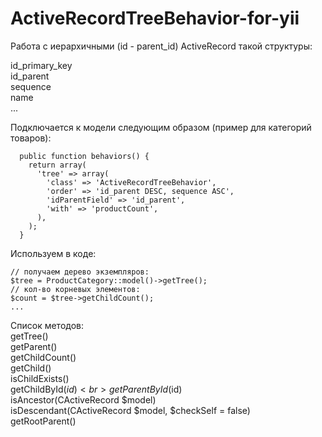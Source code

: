 ActiveRecordTreeBehavior-for-yii
================================

Работа с иерархичными (id - parent_id) ActiveRecord такой структуры:

id_primary_key<br>
id_parent<br>
sequence<br>
name<br>
...

Подключается к модели следующим образом (пример для категорий товаров):

      public function behaviors() {
        return array(
          'tree' => array(
            'class' => 'ActiveRecordTreeBehavior',
            'order' => 'id_parent DESC, sequence ASC',
            'idParentField' => 'id_parent',
            'with' => 'productCount',
          ),
        );
      }
     

Используем в коде:

    // получаем дерево экземпляров:
    $tree = ProductCategory::model()->getTree();
    // кол-во корневых элементов:
    $count = $tree->getChildCount();
    ...


Список методов:<br>
getTree()<br>
getParent()<br>
getChildCount()<br>
getChild()<br>
isChildExists()<br>
getChildById($id)<br>
getParentById($id)<br>
isAncestor(CActiveRecord $model)<br>
isDescendant(CActiveRecord $model, $checkSelf = false)<br>
getRootParent()<br>
